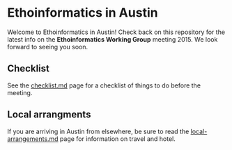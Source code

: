 # Ethoinformatics in Austin

Welcome to Ethoinformatics in Austin! Check back on this repository for the latest info on the **Ethoinformatics Working Group** meeting 2015. We look forward to seeing you soon.

## Checklist
See the [checklist.md](checklist.md) page for a checklist of things to do before the meeting.

## Local arrangments
If you are arriving in Austin from elsewhere, be sure to read the [local-arrangements.md](local-arrangements.md) page for information on travel and hotel.
